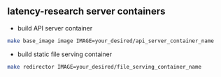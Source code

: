 ## latency-research server containers

- build API server container
``` sh
make base_image image IMAGE=your_desired/api_server_container_name
```

- build static file serving container
``` sh
make redirector IMAGE=your_desired/file_serving_container_name
```
